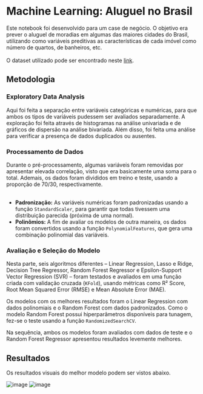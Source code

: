<!DOCTYPE html>
<html>
		
<body>

<h1>Machine Learning: Aluguel no Brasil</h1>
Este notebook foi desenvolvido para um case de negócio. O objetivo era prever o aluguel de moradias em algumas das maiores cidades do Brasil, utilizando como variáveis preditivas as características de cada imóvel como número de quartos, de banheiros, etc.<br><br>
O dataset utilizado pode ser encontrado neste <a href="https://www.kaggle.com/datasets/rubenssjr/brasilian-houses-to-rent">link</a>.<br>

<h2>Metodologia</h2>

<h3>Exploratory Data Analysis</h3>
Aqui foi feita a separação entre variáveis categóricas e numéricas, para que ambos os tipos de variáveis pudessem ser avaliados separadamente. A exploração foi feita através de histogramas na análise univariada e de gráficos de dispersão na análise bivariada. Além disso, foi feita uma análise para verificar a presença de dados duplicados ou ausentes.

<h3>Processamento de Dados</h3>
Durante o pré-processamento, algumas variáveis foram removidas por apresentar elevada correlação, visto que era basicamente uma soma para o total. Ademais, os dados foram divididos em treino e teste, usando a proporção de 70/30, respectivamente.<br><br>

<ul>
	<li><b>Padronização:</b> As variáveis numéricas foram padronizadas usando a função <code>StandardScaler</code>, para garantir que todas tivessem uma distribuição parecida (próxima de uma normal).</li>
	<li><b>Polinômios:</b> A fim de avaliar os modelos de outra maneira, os dados foram convertidos usando a função <code>PolynomialFeatures</code>, que gera uma combinação polinomial das variáveis.</li>
</ul>

<h3>Avaliação e Seleção do Modelo</h3>
Nesta parte, seis algoritmos diferentes – Linear Regression, Lasso e Ridge, Decision Tree Regressor, Random Forest Regressor e Epsilon-Support Vector Regression (SVR) – foram testados e avaliados em uma função criada com validação cruzada (<code>KFold</code>), usando métricas como R² Score, Root Mean Squared Error (RMSE) e Mean Absolute Error (MAE).<br>

Os modelos com os melhores resultados foram o Linear Regression com dados polinomiais e o Random Forest com dados padronizados. Como o modelo Random Forest possui hiperparâmetros disponíveis para tunagem, fez-se o teste usando a função <code>RandomizedSearchCV</code>.<br>

Na sequência, ambos os modelos foram avaliados com dados de teste e o Random Forest Regressor apresentou resultados levemente melhores.


<h2>Resultados</h2>
<p>Os resultados visuais do melhor modelo podem ser vistos abaixo.</p>

![image](https://github.com/gabrielfacheti/ml-aluguel-brasil/assets/106284497/4873f2dd-82ec-4975-8596-44b2a463655d)
![image](https://github.com/gabrielfacheti/ml-aluguel-brasil/assets/106284497/fd19da51-f6a9-4be9-ae05-2cdf7a126990)





</body>
</html>
